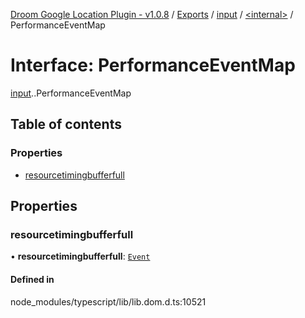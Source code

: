 [Droom Google Location Plugin - v1.0.8](../README.md) / [Exports](../modules.md) / [input](../modules/input.md) / [<internal\>](../modules/input._internal_.md) / PerformanceEventMap

# Interface: PerformanceEventMap

[input](../modules/input.md).[<internal>](../modules/input._internal_.md).PerformanceEventMap

## Table of contents

### Properties

- [resourcetimingbufferfull](input._internal_.PerformanceEventMap.md#resourcetimingbufferfull)

## Properties

### resourcetimingbufferfull

• **resourcetimingbufferfull**: [`Event`](../modules/input._internal_.md#event)

#### Defined in

node_modules/typescript/lib/lib.dom.d.ts:10521
